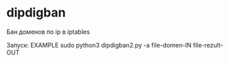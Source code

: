 # dipdigban
Бан доменов по ip в iptables

Запуск:
EXAMPLE sudo python3 dipdigban2.py -a file-domen-IN file-rezult-OUT

